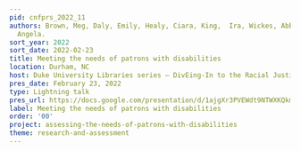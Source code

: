 ```yaml
---
pid: cnfprs_2022_11
authors: Brown, Meg, Daly, Emily, Healy, Ciara, King,  Ira, Wickes, Abby, & Zoss,
  Angela.
sort_year: 2022
sort_date: 2022-02-23
title: Meeting the needs of patrons with disabilities
location: Durham, NC
host: Duke University Libraries series – DivEing-In to the Racial Justice Roadmap
pres_date: February 23, 2022
type: Lightning talk
pres_url: https://docs.google.com/presentation/d/1ajgXr3PVEWdt9NTWXKQkmPia_Y6v0muIf6eP04PJGAE/edit?usp=sharing
label: Meeting the needs of patrons with disabilities
order: '00'
project: assessing-the-needs-of-patrons-with-disabilities
theme: research-and-assessment
---
```

